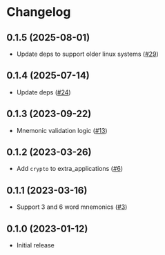 # Changelog

## 0.1.5 (2025-08-01)

  * Update deps to support older linux systems ([#29](https://github.com/ayrat555/mnemoniac/pull/29))

## 0.1.4 (2025-07-14)

  * Update deps ([#24](https://github.com/ayrat555/mnemoniac/pull/24))

## 0.1.3 (2023-09-22)

  * Mnemonic validation logic ([#13](https://github.com/ayrat555/mnemoniac/pull/13))

## 0.1.2 (2023-03-26)

  * Add `crypto` to extra_applications ([#6](https://github.com/ayrat555/mnemoniac/pull/6))

## 0.1.1 (2023-03-16)

  * Support 3 and 6 word mnemonics ([#3](https://github.com/ayrat555/mnemoniac/pull/3))

## 0.1.0 (2023-01-12)

  * Initial release
